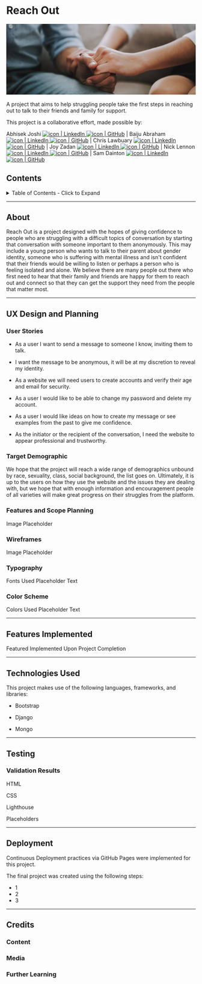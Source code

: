 # Reach Out 

![Reach logo](./assets/images/readme/hands.png) 

A project that aims to help struggling people take the first steps in reaching out to talk to their friends and family for support.

This project is a collaborative effort, made possible by:

Abhisek Joshi <a href="https://www.linkedin.com/in/abhisekjoshi/"><img src="https://cdn-icons-png.flaticon.com/512/174/174857.png" alt="icon | LinkedIn" width="15px" height="15px"/> </a><a href="https://github.com/nofursad"><img src="https://cdn-icons-png.flaticon.com/512/25/25231.png" alt="icon | GitHub" width="15px" height="15px"/></a> | Baiju Abraham <a href="https://www.linkedin.com/in/abhisekjoshi/"><img src="https://cdn-icons-png.flaticon.com/512/174/174857.png" alt="icon | LinkedIn" width="15px" height="15px"/> </a><a href="https://github.com/baijuka"><img src="https://cdn-icons-png.flaticon.com/512/25/25231.png" alt="icon | GitHub" width="15px" height="15px"/></a> | Chris Lawbuary <a href="https://www.linkedin.com/in/abhisekjoshi/"><img src="https://cdn-icons-png.flaticon.com/512/174/174857.png" alt="icon | LinkedIn" width="15px" height="15px"/> </a><a href="https://github.com/chrislawbuary"><img src="https://cdn-icons-png.flaticon.com/512/25/25231.png" alt="icon | GitHub" width="15px" height="15px"/></a> | Joy Zadan <a href="https://www.linkedin.com/in/joy-araneta-zadan/"><img src="https://cdn-icons-png.flaticon.com/512/174/174857.png" alt="icon | LinkedIn" width="15px" height="15px"/> </a><a href="https://github.com/JoyZadan"><img src="https://cdn-icons-png.flaticon.com/512/25/25231.png" alt="icon | GitHub" width="15px" height="15px"/></a> | Nick Lennon <a href="https://www.linkedin.com/in/n-lennon/"><img src="https://cdn-icons-png.flaticon.com/512/174/174857.png" alt="icon | LinkedIn" width="15px" height="15px"/> </a><a href="https://github.com/nlenno1"><img src="https://cdn-icons-png.flaticon.com/512/25/25231.png" alt="icon | GitHub" width="15px" height="15px"/></a> | Sam Dainton <a href="https://www.linkedin.com/in/samuel-dainton/"><img src="https://cdn-icons-png.flaticon.com/512/174/174857.png" alt="icon | LinkedIn" width="15px" height="15px"/> </a><a href="https://github.com/Samuel-Dainton"><img src="https://cdn-icons-png.flaticon.com/512/25/25231.png" alt="icon | GitHub" width="15px" height="15px"/></a>

## Contents

<details>
<summary>
Table of Contents - Click to Expand
</summary>

- [About](#about)
- [UX Design](#ux-design-and-planning)
  - [User Stories](#user-stories)
  - [Features and Scope Planning](#features-and-scope-planning)
  - [Wireframes](#wireframes)
  - [Typography](#typography)
  - [Colors](#color-scheme)  
- [Features Implemented](#features-implemented)
- [Technologies Used](#technologies-used)
- [Testing](#testing)
  - [Validation Results](#validation-results)
- [Deployment](#deployment)
  - [GitHub Pages](#github-pages)
  - [Forking the GitHub Repository](#forking-the-github-repository)
  - [Making a Local Clone](#making-a-local-clone)
  - [Gitpod](#gitpod)
- [Credits](#credits)
  - [Content](#content)
  - [Media](#media)
  - [Content](#further-learning)   

</details>

-----

## About
Reach Out is a project designed with the hopes of giving confidence to people who are struggling with a difficult topics of conversation by starting that conversation with someone important to them anonymously. This may include a young person who wants to talk to their parent about gender identity, someone who is suffering with mental illness and isn't confident that their friends would be willing to listen or perhaps a person who is feeling isolated and alone. We believe there are many people out there who first need to hear that their family and friends are happy for them to reach out and connect so that they can get the support they need from the people that matter most. 

-----

## UX Design and Planning

### User Stories
- As a user I want to send a message to someone I know, inviting them to talk.

- I want the message to be anonymous, it will be at my discretion to reveal my identity.  

- As a website we will need users to create accounts and verify their age and email for security.
  
- As a user I would like to be able to change my password and delete my account.

- As a user I would like ideas on how to create my message or see examples from the past to give me confidence.

- As the initiator or the recipient of the conversation, I need the website to appear professional and trustworthy.

### Target Demographic
We hope that the project will reach a wide range of demographics unbound by race, sexuality, class, social background, the list goes on. Ultimately, it is up to the users on how they use the website and the issues they are dealing with, but we hope that with enough information and encouragement people of all varieties will make great progress on their struggles from the platform.

### Features and Scope Planning
Image Placeholder

### Wireframes
Image Placeholder

### Typography
Fonts Used Placeholder Text

### Color Scheme
Colors Used Placeholder Text

-----

## Features Implemented
Featured Implemented Upon Project Completion

-----

## Technologies Used
This project makes use of the following languages, frameworks, and libraries:

- Bootstrap

- Django

- Mongo

-----

## Testing

### Validation Results
HTML

CSS

Lighthouse

Placeholders

-----

## Deployment
Continuous Deployment practices via GitHub Pages were implemented for this project.

The final project was created using the following steps:

- 1
- 2
- 3

-----

## Credits

### Content

### Media

### Further Learning
